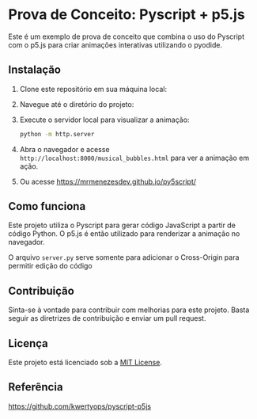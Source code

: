 # Prova de Conceito: Pyscript + p5.js

Este é um exemplo de prova de conceito que combina o uso do Pyscript com o p5.js para criar animações interativas utilizando o pyodide.


## Instalação

1. Clone este repositório em sua máquina local:

   
2. Navegue até o diretório do projeto:


3. Execute o servidor local para visualizar a animação:

    ```bash
    python -m http.server
    ```

4. Abra o navegador e acesse `http://localhost:8000/musical_bubbles.html` para ver a animação em ação.

5. Ou acesse https://mrmenezesdev.github.io/py5script/

## Como funciona

Este projeto utiliza o Pyscript para gerar código JavaScript a partir de código Python. O p5.js é então utilizado para renderizar a animação no navegador.

O arquivo `server.py` serve somente para adicionar o Cross-Origin para permitir edição do código

## Contribuição

Sinta-se à vontade para contribuir com melhorias para este projeto. Basta seguir as diretrizes de contribuição e enviar um pull request.

## Licença

Este projeto está licenciado sob a [MIT License](LICENSE).


## Referência

https://github.com/kwertyops/pyscript-p5js